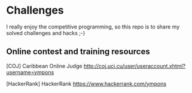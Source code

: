 # Challenges
I really enjoy the competitive programming, so this repo is to share my solved challenges and hacks ;-)

## Online contest and training resources

[COJ] Caribbean Online Judge http://coj.uci.cu/user/useraccount.xhtml?username=ympons

[HackerRank] HackerRank https://www.hackerrank.com/ympons
